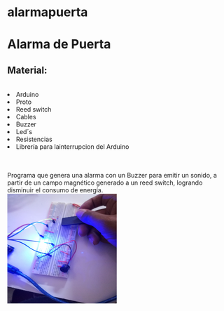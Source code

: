 # alarmapuerta

<h1>Alarma de Puerta </h1>


<h2>Material:</h2><br>

<li>Arduino </li>
<li>Proto  </li>
<li>Reed switch</li>
<li>Cables </li>
<li>Buzzer</li>
<li>Led´s</li>
<li>Resistencias </li>
<li>Librería para lainterrupcion del  Arduino </li><br><br>


Programa que genera una alarma con  un Buzzer para 
emitir  un sonido, a partir de un campo magnético generado a un
reed switch, logrando disminuir el consumo de energía.
<br>
<img src="https://github.com/yonelgovea22/alarmapuerta/blob/master/IMG_20180605_100343.jpg" width="250" height="250" /> 
